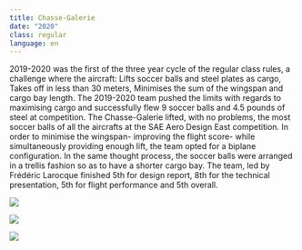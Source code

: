 ```yaml
---
title: Chasse-Galerie
date: "2020"
class: regular
language: en
---
```

2019-2020 was the first of the three year cycle of the regular class rules, a challenge where the aircraft: 
Lifts soccer balls and steel plates as cargo, 
Takes off in less than 30 meters,
Minimises the sum of the wingspan and cargo bay length. 
The 2019-2020 team pushed the limits with regards to maximising cargo and successfully flew 9 soccer balls and 4.5 pounds of steel at competition. The Chasse-Galerie lifted, with no problems, the most soccer balls of all the aircrafts at the SAE Aero Design East competition. In order to minimise the wingspan- improving the flight score- while simultaneously providing enough lift, the team opted for a biplane configuration. In the same thought process, the soccer balls were arranged in a trellis fashion so as to have a shorter cargo bay. 
The team, led by Frédéric Larocque finished 5th for design report, 8th for the technical presentation, 5th for flight performance and 5th overall. 

![](https://res.cloudinary.com/decninixz/image/upload/v1595283815/avion_cargo_site_web_full_res-08202_ne6ywj.jpg)

![](https://res.cloudinary.com/decninixz/image/upload/v1595361053/avion_cargo_site_web_full_res-08938_ad81gw.jpg)

![](https://res.cloudinary.com/decninixz/image/upload/v1595361054/avion_cargo_site_web_full_res-09012_jouid1.jpg)